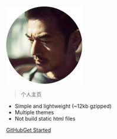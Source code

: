 ![logo](image/logo.jpg)

> 个人主页

* Simple and lightweight (~12kb gzipped)
* Multiple themes
* Not build static html files

[GitHub](https://github.com/chen-zhuo)[Get Started](#quick-start)